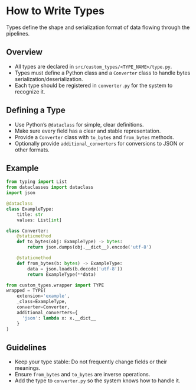 # How to Write Types

Types define the shape and serialization format of data flowing through the pipelines.

## Overview
- All types are declared in `src/custom_types/<TYPE_NAME>/type.py`.
- Types must define a Python class and a `Converter` class to handle bytes serialization/deserialization.
- Each type should be registered in `converter.py` for the system to recognize it.

## Defining a Type
- Use Python’s `@dataclass` for simple, clear definitions.
- Make sure every field has a clear and stable representation.
- Provide a `Converter` class with `to_bytes` and `from_bytes` methods.
- Optionally provide `additional_converters` for conversions to JSON or other formats.

## Example
```python
from typing import List
from dataclasses import dataclass
import json

@dataclass
class ExampleType:
    title: str
    values: List[int]

class Converter:
    @staticmethod
    def to_bytes(obj: ExampleType) -> bytes:
        return json.dumps(obj.__dict__).encode('utf-8')

    @staticmethod
    def from_bytes(b: bytes) -> ExampleType:
        data = json.loads(b.decode('utf-8'))
        return ExampleType(**data)

from custom_types.wrapper import TYPE
wrapped = TYPE(
    extension='example',
    _class=ExampleType,
    converter=Converter,
    additional_converters={
      'json': lambda x: x.__dict__
    }
)
```

## Guidelines
- Keep your type stable: Do not frequently change fields or their meanings.
- Ensure `from_bytes` and `to_bytes` are inverse operations.
- Add the type to `converter.py` so the system knows how to handle it.
